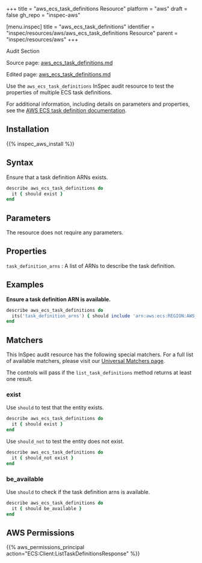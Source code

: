 +++
title = "aws_ecs_task_definitions Resource"
platform = "aws"
draft = false
gh_repo = "inspec-aws"

[menu.inspec]
title = "aws_ecs_task_definitions"
identifier = "inspec/resources/aws/aws_ecs_task_definitions Resource"
parent = "inspec/resources/aws"
+++

<div class="admonition-note">
<p class="admonition-note-title">Audit Section</p>
<div class="admonition-note-text">
<p>Source page: <a href="https://github.com/inspec/inspec-aws/blob/main/docs/resources/aws_ecs_task_definitions.md">aws_ecs_task_definitions.md</a></p>
<p>Edited page: <a href="https://github.com/ianmadd/inspec-aws/blob/im/hugo/docs-chef-io/content/inspec/resources/aws_ecs_task_definitions.md">aws_ecs_task_definitions.md</a></p>
</div>
</div>



Use the `aws_ecs_task_definitions` InSpec audit resource to test the properties of multiple ECS task definitions.

For additional information, including details on parameters and properties, see the [AWS ECS task definition documentation](https://docs.aws.amazon.com/AWSCloudFormation/latest/UserGuide/aws-resource-ecs-taskdefinition.html).

## Installation

{{% inspec_aws_install %}}

## Syntax

Ensure that a task definition ARNs exists.

```ruby
describe aws_ecs_task_definitions do
  it { should exist }
end
```

## Parameters

The resource does not require any parameters.

## Properties

`task_definition_arns`
: A list of ARNs to describe the task definition.

## Examples

**Ensure a task definition ARN is available.**

```ruby
describe aws_ecs_task_definitions do
  its('task_definition_arns') { should include 'arn:aws:ecs:REGION:AWS_ACCOUNT_ID:task-definition/TASK_DEFINITION_ID' }
end
```

## Matchers

This InSpec audit resource has the following special matchers. For a full list of available matchers, please visit our [Universal Matchers page](https://www.inspec.io/docs/reference/matchers/).

The controls will pass if the `list_task_definitions` method returns at least one result.

### exist

Use `should` to test that the entity exists.

```ruby
describe aws_ecs_task_definitions do
  it { should exist }
end
```

Use `should_not` to test the entity does not exist.

```ruby
describe aws_ecs_task_definitions do
  it { should_not exist }
end
```

### be_available

Use `should` to check if the task definition arns is available.

```ruby
describe aws_ecs_task_definitions do
  it { should be_available }
end
```

## AWS Permissions

{{% aws_permissions_principal action="ECS:Client:ListTaskDefinitionsResponse" %}}
